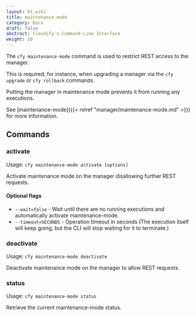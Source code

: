 ```yaml
---
layout: bt_wiki
title: maintenance-mode
category: Docs
draft: false
abstract: Cloudify's Command-Line Interface
weight: 20
---
```


The `cfy maintenance-mode` command is used to restrict REST access to the manager.

This is required, for instance, when upgrading a manager via the `cfy upgrade` or `cfy rollback` commands.

Putting the manager in maintenance mode prevents it from running any executions.

See [maintenance-mode]({{< relref "manager/maintenance-mode.md" >}}) for more information.


## Commands

### activate

Usage: `cfy maintenance-mode activate [options]`

Activate maintenance mode on the manager disallowing further REST requests.

#### Optional flags

* `--wait=false` - Wait until there are no running executions and automatically activate maintenance-mode.
* `--timeout=SECONDS` - Operation timeout in seconds (The execution itself will keep going, but the CLI will stop waiting for it to terminate.)

### deactivate

Usage: `cfy maintenance-mode deactivate` 

Deactivate maintenance mode on the manager to allow REST requests.

### status

Usage: `cfy maintenance-mode status`

Retrieve the current maintenance-mode status.
